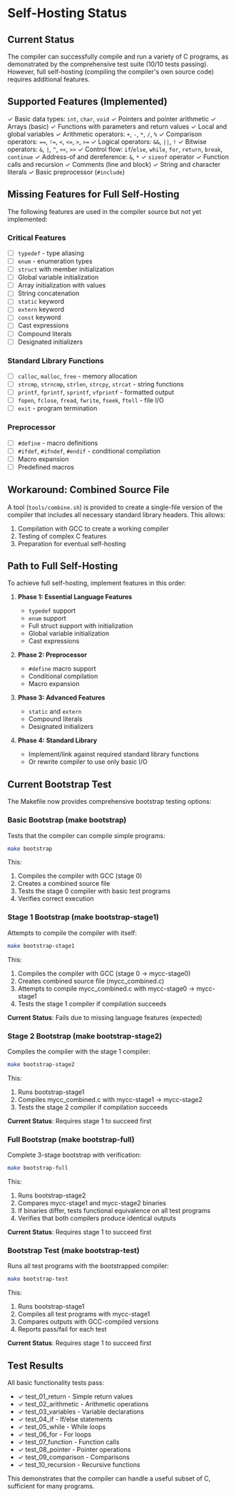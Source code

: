 # Self-Hosting Status

## Current Status

The compiler can successfully compile and run a variety of C programs, as demonstrated by the comprehensive test suite (10/10 tests passing). However, full self-hosting (compiling the compiler's own source code) requires additional features.

## Supported Features (Implemented)

✓ Basic data types: `int`, `char`, `void`
✓ Pointers and pointer arithmetic
✓ Arrays (basic)
✓ Functions with parameters and return values
✓ Local and global variables
✓ Arithmetic operators: `+`, `-`, `*`, `/`, `%`
✓ Comparison operators: `==`, `!=`, `<`, `<=`, `>`, `>=`
✓ Logical operators: `&&`, `||`, `!`
✓ Bitwise operators: `&`, `|`, `^`, `<<`, `>>`
✓ Control flow: `if`/`else`, `while`, `for`, `return`, `break`, `continue`
✓ Address-of and dereference: `&`, `*`
✓ `sizeof` operator
✓ Function calls and recursion
✓ Comments (line and block)
✓ String and character literals
✓ Basic preprocessor (`#include`)

## Missing Features for Full Self-Hosting

The following features are used in the compiler source but not yet implemented:

### Critical Features
- [ ] `typedef` - type aliasing
- [ ] `enum` - enumeration types
- [ ] `struct` with member initialization
- [ ] Global variable initialization
- [ ] Array initialization with values
- [ ] String concatenation
- [ ] `static` keyword
- [ ] `extern` keyword
- [ ] `const` keyword
- [ ] Cast expressions
- [ ] Compound literals
- [ ] Designated initializers

### Standard Library Functions
- [ ] `calloc`, `malloc`, `free` - memory allocation
- [ ] `strcmp`, `strncmp`, `strlen`, `strcpy`, `strcat` - string functions
- [ ] `printf`, `fprintf`, `sprintf`, `vfprintf` - formatted output
- [ ] `fopen`, `fclose`, `fread`, `fwrite`, `fseek`, `ftell` - file I/O
- [ ] `exit` - program termination

### Preprocessor
- [ ] `#define` - macro definitions
- [ ] `#ifdef`, `#ifndef`, `#endif` - conditional compilation
- [ ] Macro expansion
- [ ] Predefined macros

## Workaround: Combined Source File

A tool (`tools/combine.sh`) is provided to create a single-file version of the compiler that includes all necessary standard library headers. This allows:

1. Compilation with GCC to create a working compiler
2. Testing of complex C features
3. Preparation for eventual self-hosting

## Path to Full Self-Hosting

To achieve full self-hosting, implement features in this order:

1. **Phase 1: Essential Language Features**
   - `typedef` support
   - `enum` support
   - Full struct support with initialization
   - Global variable initialization
   - Cast expressions

2. **Phase 2: Preprocessor**
   - `#define` macro support
   - Conditional compilation
   - Macro expansion

3. **Phase 3: Advanced Features**
   - `static` and `extern`
   - Compound literals
   - Designated initializers

4. **Phase 4: Standard Library**
   - Implement/link against required standard library functions
   - Or rewrite compiler to use only basic I/O

## Current Bootstrap Test

The Makefile now provides comprehensive bootstrap testing options:

### Basic Bootstrap (make bootstrap)
Tests that the compiler can compile simple programs:
```bash
make bootstrap
```

This:
1. Compiles the compiler with GCC (stage 0)
2. Creates a combined source file
3. Tests the stage 0 compiler with basic test programs
4. Verifies correct execution

### Stage 1 Bootstrap (make bootstrap-stage1)
Attempts to compile the compiler with itself:
```bash
make bootstrap-stage1
```

This:
1. Compiles the compiler with GCC (stage 0 → mycc-stage0)
2. Creates combined source file (mycc_combined.c)
3. Attempts to compile mycc_combined.c with mycc-stage0 → mycc-stage1
4. Tests the stage 1 compiler if compilation succeeds

**Current Status**: Fails due to missing language features (expected)

### Stage 2 Bootstrap (make bootstrap-stage2)
Compiles the compiler with the stage 1 compiler:
```bash
make bootstrap-stage2
```

This:
1. Runs bootstrap-stage1
2. Compiles mycc_combined.c with mycc-stage1 → mycc-stage2
3. Tests the stage 2 compiler if compilation succeeds

**Current Status**: Requires stage 1 to succeed first

### Full Bootstrap (make bootstrap-full)
Complete 3-stage bootstrap with verification:
```bash
make bootstrap-full
```

This:
1. Runs bootstrap-stage2
2. Compares mycc-stage1 and mycc-stage2 binaries
3. If binaries differ, tests functional equivalence on all test programs
4. Verifies that both compilers produce identical outputs

**Current Status**: Requires stage 1 to succeed first

### Bootstrap Test (make bootstrap-test)
Runs all test programs with the bootstrapped compiler:
```bash
make bootstrap-test
```

This:
1. Runs bootstrap-stage1
2. Compiles all test programs with mycc-stage1
3. Compares outputs with GCC-compiled versions
4. Reports pass/fail for each test

**Current Status**: Requires stage 1 to succeed first

## Test Results

All basic functionality tests pass:
- ✓ test_01_return - Simple return values
- ✓ test_02_arithmetic - Arithmetic operations
- ✓ test_03_variables - Variable declarations
- ✓ test_04_if - If/else statements
- ✓ test_05_while - While loops
- ✓ test_06_for - For loops
- ✓ test_07_function - Function calls
- ✓ test_08_pointer - Pointer operations
- ✓ test_09_comparison - Comparisons
- ✓ test_10_recursion - Recursive functions

This demonstrates that the compiler can handle a useful subset of C, sufficient for many programs.
